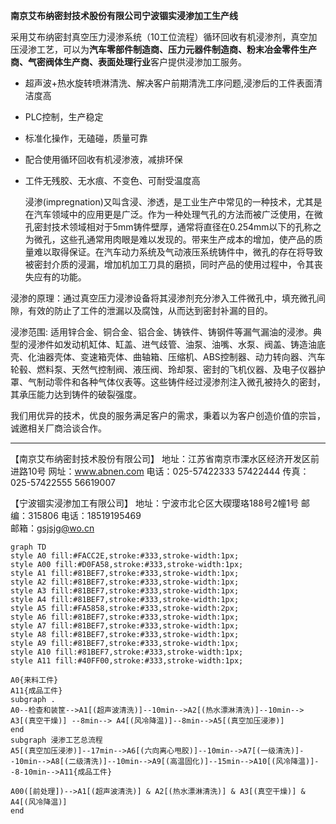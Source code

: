  **南京艾布纳密封技术股份有限公司宁波锢实浸渗加工生产线**

  采用艾布纳密封真空压力浸渗系统（10工位流程）循环回收有机浸渗剂，真空加压浸渗工艺，可以为**汽车零部件制造商、压力元器件制造商、粉末冶金零件生产商、气密阀体生产商、表面处理行业**客户提供浸渗加工服务。

- 超声波+热水旋转喷淋清洗、解决客户前期清洗工序问题,浸渗后的工件表面清洁度高
- PLC控制，生产稳定
- 标准化操作，无磕碰，质量可靠
- 配合使用循环回收有机浸渗液，减排环保
- 工件无残胶、无水痕、不变色、可耐受温度高

  浸渗(impregnation)又叫含浸、渗透，是工业生产中常见的一种技术，尤其是在汽车领域中的应用更是广泛。作为一种处理气孔的方法而被广泛使用，在微孔密封技术领域相对于5mm铸件壁厚，通常将直径在0.254mm以下的孔称之为微孔，这些孔通常用肉眼是难以发现的。带来生产成本的增加，使产品的质量难以取得保证。在汽车动力系统及气动液压系统铸件中，微孔的存在将导致被密封介质的浸漏，增加机加工刀具的磨损，同时产品的使用过程中，令其丧失应有的功能。

浸渗的原理：通过真空压力浸渗设备将其浸渗剂充分渗入工件微孔中，填充微孔间隙，有效的防止了工件的泄漏以及腐蚀，从而达到密封补漏的目的。

浸渗范围: 适用锌合金、铜合金、铝合金、铸铁件、铸钢件等漏气漏油的浸渗。典型的浸渗件如发动机缸体、缸盖、进气歧管、油泵、油嘴、水泵、阀盖、铸造油底壳、化油器壳体、变速箱壳体、曲轴箱、压缩机、ABS控制器、动力转向器、汽车轮毂、燃料泵、天然气控制阀、液压阀、玲却泵、密封的飞机仪器、及电子仪器护罩、气制动零件和各种气体仪表等。这些铸件经过浸渗剂注入微孔被持久的密封，其承压能力达到铸件的破裂强度。

我们用优异的技术，优良的服务满足客户的需求，秉着以为客户创造价值的宗旨，诚邀相关厂商洽谈合作。

------

【南京艾布纳密封技术股份有限公司】
地址：江苏省南京市溧水区经济开发区前进路10号
网址：www.abnen.com
电话：025-57422333    57422444
传真：025-57422555    56619007

【宁波锢实浸渗加工有限公司】
地址：宁波市北仑区大碶璎珞188号2幢1号
邮编：315806 
电话：18519195469   
邮箱：gsjsjg@wo.cn   

```mermaid
graph TD
style A0 fill:#FACC2E,stroke:#333,stroke-width:1px;
style A00 fill:#D0FA58,stroke:#333,stroke-width:1px;
style A1 fill:#81BEF7,stroke:#333,stroke-width:1px;
style A2 fill:#81BEF7,stroke:#333,stroke-width:1px;
style A3 fill:#81BEF7,stroke:#333,stroke-width:1px;
style A4 fill:#81BEF7,stroke:#333,stroke-width:1px;
style A5 fill:#FA5858,stroke:#333,stroke-width:2px;
style A6 fill:#81BEF7,stroke:#333,stroke-width:1px;
style A7 fill:#81BEF7,stroke:#333,stroke-width:1px;
style A8 fill:#81BEF7,stroke:#333,stroke-width:1px;
style A9 fill:#81BEF7,stroke:#333,stroke-width:1px;
style A10 fill:#81BEF7,stroke:#333,stroke-width:1px;
style A11 fill:#40FF00,stroke:#333,stroke-width:1px;

A0{来料工件}
A11{成品工件}
subgraph .
A0--检查和装筐-->A1[(超声波清洗)]--10min-->A2[(热水漂淋清洗)]--10min--> A3[(真空干燥)] --8min--> A4[(风冷降温)]--8min-->A5[(真空加压浸渗)]
end
subgraph 浸渗工艺总流程
A5[(真空加压浸渗)]--17min-->A6[(六向离心甩胶)]--10min-->A7[(一级清洗)]--10min-->A8[(二级清洗)]--10min-->A9[(高温固化)]--15min-->A10[(风冷降温)]--8-10min-->A11{成品工件}

A00([前处理])-->A1[(超声波清洗)] & A2[(热水漂淋清洗)] & A3[(真空干燥)] & A4[(风冷降温)]
end



```






